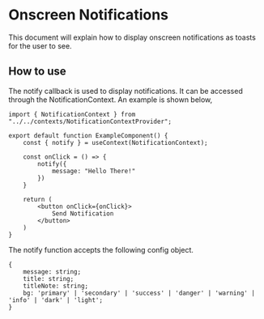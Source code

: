 # Onscreen Notifications

This document will explain how to display onscreen notifications as toasts for the user to see.

## How to use

The notify callback is used to display notifications. It can be accessed through the NotificationContext. An example is shown below,

```
import { NotificationContext } from "../../contexts/NotificationContextProvider";

export default function ExampleComponent() {
    const { notify } = useContext(NotificationContext);

    const onClick = () => {
        notify({
            message: "Hello There!"
        })
    }

    return (
        <button onClick={onClick}>
            Send Notification
        </button>
    )
}
```

The notify function accepts the following config object.
```
{
    message: string;
    title: string;
    titleNote: string;
    bg: 'primary' | 'secondary' | 'success' | 'danger' | 'warning' | 'info' | 'dark' | 'light';
}
```